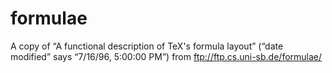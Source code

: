 # formulae
A copy of “A functional description of TeX's formula layout” (“date modified” says “7/16/96, 5:00:00 PM”) from ftp://ftp.cs.uni-sb.de/formulae/
